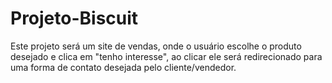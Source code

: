 # Projeto-Biscuit
Este projeto será um site de vendas, onde o usuário escolhe o produto desejado e clica em "tenho interesse", ao clicar ele será redirecionado para uma forma de contato desejada pelo cliente/vendedor.
